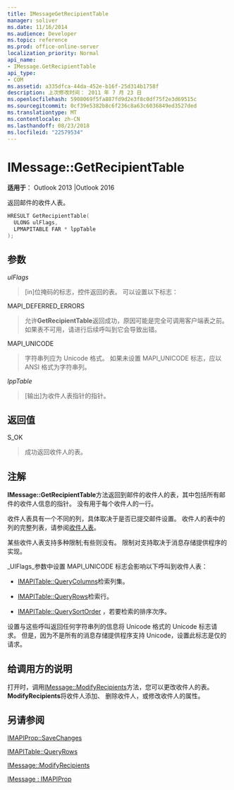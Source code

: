```yaml
---
title: IMessageGetRecipientTable
manager: soliver
ms.date: 11/16/2014
ms.audience: Developer
ms.topic: reference
ms.prod: office-online-server
localization_priority: Normal
api_name:
- IMessage.GetRecipientTable
api_type:
- COM
ms.assetid: a335dfca-44da-452e-b16f-25d314b1758f
description: 上次修改时间： 2011 年 7 月 23 日
ms.openlocfilehash: 5908069f5fa887fd9d2e3f8c0df75f2e3d69515c
ms.sourcegitcommit: 0cf39e5382b8c6f236c8a63c6036849ed3527ded
ms.translationtype: MT
ms.contentlocale: zh-CN
ms.lasthandoff: 08/23/2018
ms.locfileid: "22579534"
---
```

# <a name="imessagegetrecipienttable"></a>IMessage::GetRecipientTable

  
  
**适用于**： Outlook 2013 |Outlook 2016 
  
返回邮件的收件人表。
  
```cpp
HRESULT GetRecipientTable(
  ULONG ulFlags,
  LPMAPITABLE FAR * lppTable
);
```

## <a name="parameters"></a>参数

 _ulFlags_
  
> [in]位掩码的标志，控件返回的表。 可以设置以下标志：
    
MAPI_DEFERRED_ERRORS 
  
> 允许**GetRecipientTable**返回成功，原因可能是完全可调用客户端表之前。 如果表不可用，请进行后续呼叫到它会导致出错。 
    
MAPI_UNICODE 
  
> 字符串列应为 Unicode 格式。 如果未设置 MAPI_UNICODE 标志，应以 ANSI 格式为字符串列。
    
 _lppTable_
  
> [输出]为收件人表指针的指针。
    
## <a name="return-value"></a>返回值

S_OK 
  
> 成功返回收件人的表。
    
## <a name="remarks"></a>注解

**IMessage::GetRecipientTable**方法返回到邮件的收件人的表，其中包括所有邮件的收件人信息的指针。 没有用于每个收件人的一行。 
  
收件人表具有一个不同的列，具体取决于是否已提交邮件设置。 收件人的表中的列的完整列表，请参阅[收件人表](recipient-tables.md)。
  
某些收件人表支持多种限制;有些则没有。 限制对支持取决于消息存储提供程序的实现。 
  
_UlFlags_参数中设置 MAPI_UNICODE 标志会影响以下呼叫到收件人表： 
  
- [IMAPITable::QueryColumns](imapitable-querycolumns.md)检索列集。 
    
- [IMAPITable::QueryRows](imapitable-queryrows.md)检索行。 
    
- [IMAPITable::QuerySortOrder](imapitable-querysortorder.md) ，若要检索的排序次序。 
    
设置与这些呼叫返回任何字符串列的信息将 Unicode 格式的 Unicode 标志请求。 但是，因为不是所有的消息存储提供程序支持 Unicode，设置此标志是仅的请求。
  
## <a name="notes-to-callers"></a>给调用方的说明

打开时，调用[IMessage::ModifyRecipients](imessage-modifyrecipients.md)方法，您可以更改收件人的表。 **ModifyRecipients**将收件人添加、 删除收件人，或修改收件人的属性。 
  
## <a name="see-also"></a>另请参阅



[IMAPIProp::SaveChanges](imapiprop-savechanges.md)
  
[IMAPITable::QueryRows](imapitable-queryrows.md)
  
[IMessage::ModifyRecipients](imessage-modifyrecipients.md)
  
[IMessage : IMAPIProp](imessageimapiprop.md)


